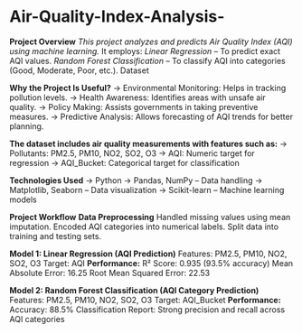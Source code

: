 # Air-Quality-Index-Analysis-

**Project Overview**
*This project analyzes and predicts Air Quality Index (AQI) using machine learning.*
It employs:
*Linear Regression* – To predict exact AQI values.
*Random Forest Classification* – To classify AQI into categories (Good, Moderate, Poor, etc.).
Dataset

 **Why the Project Is Useful?**
-> Environmental Monitoring: Helps in tracking pollution levels.
-> Health Awareness: Identifies areas with unsafe air quality.
-> Policy Making: Assists governments in taking preventive measures.
-> Predictive Analysis: Allows forecasting of AQI trends for better planning.

**The dataset includes air quality measurements with features such as:**
-> Pollutants: PM2.5, PM10, NO2, SO2, O3
-> AQI: Numeric target for regression
-> AQI_Bucket: Categorical target for classification

**Technologies Used**
-> Python
-> Pandas, NumPy – Data handling
-> Matplotlib, Seaborn – Data visualization
-> Scikit-learn – Machine learning models

**Project Workflow**
**Data Preprocessing**
Handled missing values using mean imputation.
Encoded AQI categories into numerical labels.
Split data into training and testing sets.

**Model 1: Linear Regression (AQI Prediction)**
Features: PM2.5, PM10, NO2, SO2, O3
Target: AQI
**Performance:**
R² Score: 0.935 (93.5% accuracy)
Mean Absolute Error: 16.25
Root Mean Squared Error: 22.53

**Model 2: Random Forest Classification (AQI Category Prediction)**
Features: PM2.5, PM10, NO2, SO2, O3
Target: AQI_Bucket
**Performance:**
Accuracy: 88.5%
Classification Report: Strong precision and recall across AQI categories
